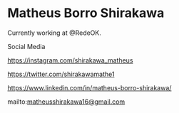 # Matheus Borro Shirakawa

Currently working at @RedeOK.


Social Media

https://instagram.com/shirakawa_matheus

https://twitter.com/shirakawamathe1

https://www.linkedin.com/in/matheus-borro-shirakawa/

mailto:matheusshirakawa16@gmail.com
